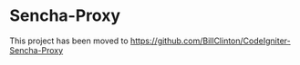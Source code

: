Sencha-Proxy
============

This project has been moved to https://github.com/BillClinton/CodeIgniter-Sencha-Proxy


